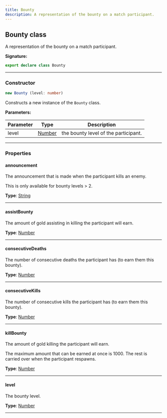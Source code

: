 ```yaml
---
title: Bounty
description: A representation of the bounty on a match participant.
---
```


## Bounty class

A representation of the bounty on a match participant.

**Signature:**

```ts
export declare class Bounty 
```

---

### Constructor

```ts
new Bounty (level: number)
```

Constructs a new instance of the `Bounty` class.

**Parameters:**

| Parameter | Type | Description |
| --------- | ---- | ----------- |
| level | [Number](https://developer.mozilla.org/en-US/docs/Web/JavaScript/Reference/Global_Objects/Number) | the bounty level of the participant. |
---

### Properties

#### announcement

The announcement that is made when the participant kills an enemy.


This is only available for bounty levels \> 2.



**Type**: [String](https://developer.mozilla.org/en-US/docs/Web/JavaScript/Reference/Global_Objects/String)

---

#### assistBounty

The amount of gold assisting in killing the participant will earn.



**Type**: [Number](https://developer.mozilla.org/en-US/docs/Web/JavaScript/Reference/Global_Objects/Number)

---

#### consecutiveDeaths

The number of consecutive deaths the participant has (to earn them this bounty).



**Type**: [Number](https://developer.mozilla.org/en-US/docs/Web/JavaScript/Reference/Global_Objects/Number)

---

#### consecutiveKills

The number of consecutive kills the participant has (to earn them this bounty).



**Type**: [Number](https://developer.mozilla.org/en-US/docs/Web/JavaScript/Reference/Global_Objects/Number)

---

#### killBounty

The amount of gold killing the participant will earn.


The maximum amount that can be earned at once is 1000. The rest is carried over when the participant respawns.



**Type**: [Number](https://developer.mozilla.org/en-US/docs/Web/JavaScript/Reference/Global_Objects/Number)

---

#### level

The bounty level.



**Type**: [Number](https://developer.mozilla.org/en-US/docs/Web/JavaScript/Reference/Global_Objects/Number)

---


